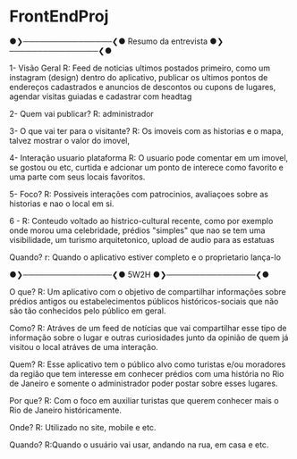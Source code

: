 # FrontEndProj

●❯────────────────❮● Resumo da entrevista ●❯────────────────❮●

                                                               
1- Visão Geral
R: Feed de noticias ultimos postados primeiro, como um instagram (design) dentro do aplicativo, publicar os ultimos 
pontos de endereços cadastrados e anuncios de descontos ou cupons de lugares, agendar visitas guiadas e cadastrar com headtag


2-
Quem vai publicar?
R: administrador


3- 
O que vai ter para o visitante? 
R: Os imoveis com as historias e o mapa, talvez mostrar o valor do imovel,


4- 
Interação usuario plataforma 
R: O usuario pode comentar em um imovel, se gostou ou etc, curtida e adcionar um ponto de interece como favorito e uma parte com seus locais favoritos.


5- 
Foco?
R: Possiveis interações com patrocinios, avaliaçoes sobre as historias e nao o local em si.


6 -
R: Conteudo voltado ao histrico-cultural recente, como por exemplo onde morou uma celebridade, prédios "simples" que nao se tem uma visibilidade, 
um turismo arquitetonico, upload de audio para as estatuas



Quando?
r: Quando o aplicativo estiver completo e o proprietario lança-lo

●❯────────────────❮●
 5W2H 
●❯────────────────❮●

O que?
R: Um aplicativo com o objetivo de compartilhar informações sobre prédios antigos ou estabelecimentos públicos históricos-sociais que não são tão conhecidos pelo público em geral.


Como?
R: Atráves de um feed de notícias que vai compartilhar esse tipo de informação sobre o lugar e outras curiosidades junto da opinião de quem já visitou o local atráves de uma interação.


Quem?
R: Esse aplicativo tem o público alvo como turistas e/ou moradores da região que tem interesse em conhecer prédios com uma história no Rio de Janeiro e somente o administrador poder postar sobre esses lugares. 

Por que?
R: Com o foco em auxiliar turistas que querem conhecer mais o Rio de Janeiro históricamente.

Onde?
R: Utilizado no site, mobile e etc.

Quando?
R:Quando o usuário vai usar, andando na rua, em casa e etc.


